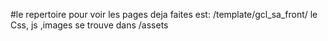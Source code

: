 #le repertoire pour voir les pages deja faites est:  /template/gcl_sa_front/
le Css, js ,images se trouve dans /assets

